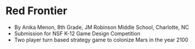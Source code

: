 # Red Frontier
 - By Anika Menon, 8th Grade, JM Robinson Middle School, Charlotte, NC 
 - Submission for NSF K-12 Game Design Competition
 - Two player turn based strategy game to colonize Mars in the year 2100
 
